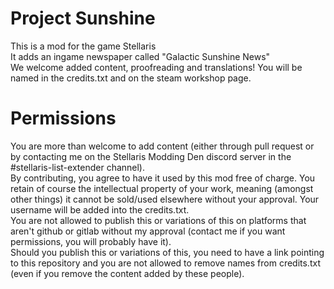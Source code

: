 # Project Sunshine
This is a mod for the game Stellaris  
It adds an ingame newspaper called "Galactic Sunshine News"  
We welcome added content, proofreading and translations! You will be named in the credits.txt and on the steam workshop page.  
  
# Permissions
You are more than welcome to add content (either through pull request or by contacting me on the Stellaris Modding Den discord server in the #stellaris-list-extender channel).  
By contributing, you agree to have it used by this mod free of charge. You retain of course the intellectual property of your work, meaning (amongst other things) it cannot be sold/used elsewhere without your approval. Your username will be added into the credits.txt.  
You are not allowed to publish this or variations of this on platforms that aren't github or gitlab without my approval (contact me if you want permissions, you will probably have it).  
Should you publish this or variations of this, you need to have a link pointing to this repository and you are not allowed to remove names from credits.txt (even if you remove the content added by these people).  
